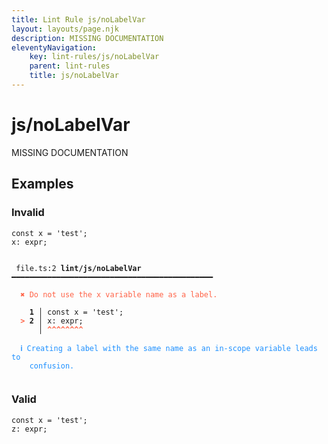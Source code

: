 ```yaml
---
title: Lint Rule js/noLabelVar
layout: layouts/page.njk
description: MISSING DOCUMENTATION
eleventyNavigation:
	key: lint-rules/js/noLabelVar
	parent: lint-rules
	title: js/noLabelVar
---
```


# js/noLabelVar

MISSING DOCUMENTATION

<!-- EVERYTHING BELOW IS AUTOGENERATED. SEE SCRIPTS FOLDER FOR UPDATE SCRIPTS hash(6f73d652cfa93e03f1390ee5dbcba7a8004bb80c) -->

## Examples
### Invalid
<pre class="language-text"><code class="language-text"><span class="token keyword">const</span> <span class="token variable">x</span> <span class="token operator">=</span> <span class="token string">&apos;test&apos;</span><span class="token punctuation">;</span>
<span class="token variable">x</span><span class="token punctuation">:</span> <span class="token variable">expr</span><span class="token punctuation">;</span></code></pre>
<pre class="language-text"><code class="language-text">
 <span style="text-decoration-style: dotted;">file.ts:2</span> <strong>lint/js/noLabelVar</strong> ━━━━━━━━━━━━━━━━━━━━━━━━━━━━━━━━━━━━━━━━━━━━━

  <strong><span style="color: Tomato;">✖ </span></strong><span style="color: Tomato;">Do not use the x variable name as a label.</span>

  <strong>  1</strong><strong> │ </strong><span class="token keyword">const</span> <span class="token variable">x</span> <span class="token operator">=</span> <span class="token string">&apos;test&apos;</span><span class="token punctuation">;</span>
  <strong><span style="color: Tomato;">&gt;</span></strong><strong> 2</strong><strong> │ </strong><span class="token variable">x</span><span class="token punctuation">:</span> <span class="token variable">expr</span><span class="token punctuation">;</span>
     <strong> │ </strong><span style="color: Tomato;"><strong>^</strong></span><span style="color: Tomato;"><strong>^</strong></span><span style="color: Tomato;"><strong>^</strong></span><span style="color: Tomato;"><strong>^</strong></span><span style="color: Tomato;"><strong>^</strong></span><span style="color: Tomato;"><strong>^</strong></span><span style="color: Tomato;"><strong>^</strong></span><span style="color: Tomato;"><strong>^</strong></span>

  <strong><span style="color: DodgerBlue;">ℹ </span></strong><span style="color: DodgerBlue;">Creating a label with the same name as an in-scope variable leads to</span>
    <span style="color: DodgerBlue;">confusion.</span>

</code></pre>
### Valid
<pre class="language-text"><code class="language-text"><span class="token keyword">const</span> <span class="token variable">x</span> <span class="token operator">=</span> <span class="token string">&apos;test&apos;</span><span class="token punctuation">;</span>
<span class="token variable">z</span><span class="token punctuation">:</span> <span class="token variable">expr</span><span class="token punctuation">;</span></code></pre>
